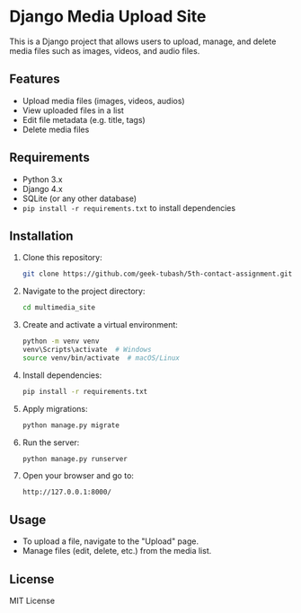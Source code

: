 # Django Media Upload Site

This is a Django project that allows users to upload, manage, and delete media files such as images, videos, and audio files.

## Features
- Upload media files (images, videos, audios)
- View uploaded files in a list
- Edit file metadata (e.g. title, tags)
- Delete media files

## Requirements
- Python 3.x
- Django 4.x
- SQLite (or any other database)
- `pip install -r requirements.txt` to install dependencies

## Installation
1. Clone this repository:
    ```bash
    git clone https://github.com/geek-tubash/5th-contact-assignment.git
    ```
2. Navigate to the project directory:
    ```bash
    cd multimedia_site
    ```
3. Create and activate a virtual environment:
    ```bash
    python -m venv venv
    venv\Scripts\activate  # Windows
    source venv/bin/activate  # macOS/Linux
    ```
4. Install dependencies:
    ```bash
    pip install -r requirements.txt
    ```

5. Apply migrations:
    ```bash
    python manage.py migrate
    ```

6. Run the server:
    ```bash
    python manage.py runserver
    ```

7. Open your browser and go to:
    ```
    http://127.0.0.1:8000/
    ```

## Usage
- To upload a file, navigate to the "Upload" page.
- Manage files (edit, delete, etc.) from the media list.

## License
MIT License
